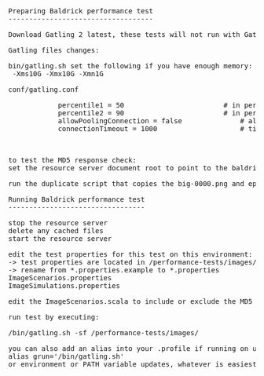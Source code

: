 <pre>

Preparing Baldrick performance test
-----------------------------------

Download Gatling 2 latest, these tests will not run with Gatling1

Gatling files changes:

bin/gatling.sh set the following if you have enough memory:
 -Xms10G -Xmx10G -Xmn1G 

conf/gatling.conf

 			percentile1 = 50						# in percents
 			percentile2 = 90						# in percents
 			allowPoolingConnection = false				# allow pooling HTTP connections (keep-alive header automatically added)
 			connectionTimeout = 1000					# timeout when establishing a connection



to test the MD5 response check:
set the resource server document root to point to the baldrick test-files directory

run the duplicate script that copies the big-0000.png and epub files 10000 times

Running Baldrick performance test
---------------------------------

stop the resource server
delete any cached files
start the resource server

edit the test properties for this test on this environment:
-> test properties are located in <baldrick home>/performance-tests/images/
-> rename from *.properties.example to *.properties
ImageScenarios.properties
ImageSimulations.properties

edit the ImageScenarios.scala to include or exclude the MD5 response size check

run test by executing:

<gatling2 home>/bin/gatling.sh -sf <baldrick home>/performance-tests/images/

you can also add an alias into your .profile if running on unix:
alias grun='<gatling2 home>/bin/gatling.sh'
or environment or PATH variable updates, whatever is easiest.

</pre>

